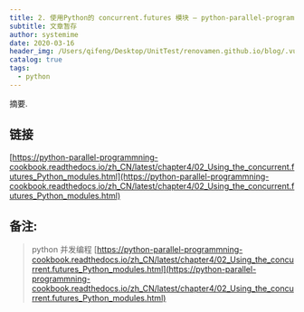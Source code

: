 ```yaml
---
title: 2. 使用Python的 concurrent.futures 模块 — python-parallel-programming-cookbook-cn 1.0 文档
subtitle: 文章暂存
author: systemime
date: 2020-03-16
header_img: /Users/qifeng/Desktop/UnitTest/renovamen.github.io/blog/.vuepress/public/img/in-post/header/9.jpg
catalog: true
tags:
  - python
---
```

摘要.

<!-- more -->
## 链接

 [https://python-parallel-programmning-cookbook.readthedocs.io/zh_CN/latest/chapter4/02_Using_the_concurrent.futures_Python_modules.html](https://python-parallel-programmning-cookbook.readthedocs.io/zh_CN/latest/chapter4/02_Using_the_concurrent.futures_Python_modules.html) 

## 备注:

> python 并发编程 
>  [https://python-parallel-programmning-cookbook.readthedocs.io/zh_CN/latest/chapter4/02_Using_the_concurrent.futures_Python_modules.html](https://python-parallel-programmning-cookbook.readthedocs.io/zh_CN/latest/chapter4/02_Using_the_concurrent.futures_Python_modules.html)
